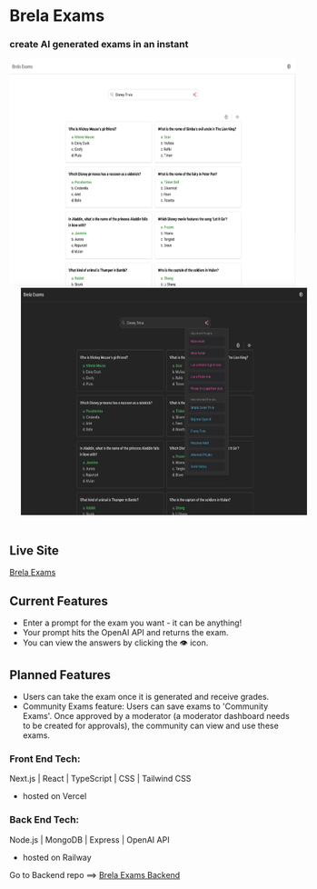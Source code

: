 # Brela Exams
### create AI generated exams in an instant

<div style="text-align: center;">
  <img src="/public/HomeLight05-31-2024.png" alt="Light mode Brela Exams home screen" width="620" height="400" style="margin-right: 20px;"/>
  <img src="/public/HomeDark05-31-2024.png" alt="Dark mode Brela Exams home screen" width="620" height="400" style="margin-left: 20px;"/>
</div>
<br>

## Live Site

<a href="https://brela-exams.vercel.app/" target="_blank" rel="noopener noreferrer">Brela Exams</a>

## Current Features

- Enter a prompt for the exam you want - it can be anything!
- Your prompt hits the OpenAI API and returns the exam.
- You can view the answers by clicking the 👁 icon.

## Planned Features

- Users can take the exam once it is generated and receive grades.
- Community Exams feature: Users can save exams to 'Community Exams'. Once approved by a moderator (a moderator dashboard needs to be created for approvals), the community can view and use these exams.

### Front End Tech:

Next.js  |  React  |  TypeScript  |  CSS  |  Tailwind CSS

- hosted on Vercel

### Back End Tech:

Node.js  |  MongoDB  |  Express  |  OpenAI API

- hosted on Railway

Go to Backend repo ==> [Brela Exams Backend](https://github.com/Brela/brela-exams-back)
